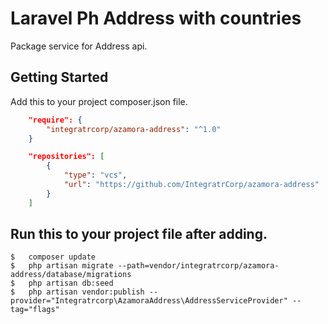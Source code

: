# Laravel Ph Address with countries

Package service for Address api.

## Getting Started

Add this to your project composer.json file.

``` json
    "require": {
        "integratrcorp/azamora-address": "^1.0"
    }

    "repositories": [
        {
            "type": "vcs",
            "url": "https://github.com/IntegratrCorp/azamora-address"
        }
    ]
```

## Run this to your project file after adding.

``` shell
$   composer update
$   php artisan migrate --path=vendor/integratrcorp/azamora-address/database/migrations 
$   php artisan db:seed
$   php artisan vendor:publish --provider="Integratrcorp\AzamoraAddress\AddressServiceProvider" --tag="flags"
```